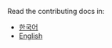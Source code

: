 Read the contributing docs in:
- <a href="https://allcontributors.org/docs/ko/project/contribute">한국어</a>
- <a href="https://allcontributors.org/docs/en/project/contribute">English</a>
